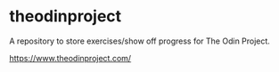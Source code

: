 # theodinproject
A repository to store exercises/show off progress for The Odin Project.

https://www.theodinproject.com/

